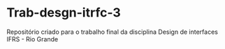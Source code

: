 # Trab-desgn-itrfc-3
Repositório criado para o trabalho final da disciplina Design de interfaces IFRS - Rio Grande
